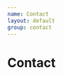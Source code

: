 ```yaml
---
name: Contact
layout: default
group: contact
---
```


<h1 class="page-header text-center"> Contact </h1>


